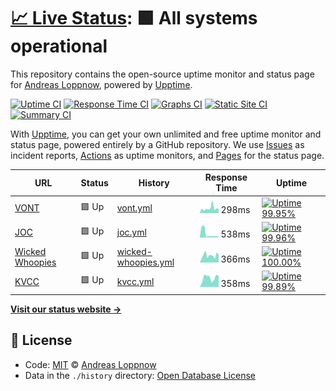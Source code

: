 # [📈 Live Status](https://aloppnow.github.io/sitemonitor): <!--live status--> **🟩 All systems operational**

This repository contains the open-source uptime monitor and status page for [Andreas Loppnow](https://aloppnow.github.io/sitemonitor), powered by [Upptime](https://github.com/upptime/upptime).

[![Uptime CI](https://github.com/koj-co/upptime/workflows/Uptime%20CI/badge.svg)](https://github.com/koj-co/upptime/actions?query=workflow%3A%22Uptime+CI%22)
[![Response Time CI](https://github.com/koj-co/upptime/workflows/Response%20Time%20CI/badge.svg)](https://github.com/koj-co/upptime/actions?query=workflow%3A%22Response+Time+CI%22)
[![Graphs CI](https://github.com/koj-co/upptime/workflows/Graphs%20CI/badge.svg)](https://github.com/koj-co/upptime/actions?query=workflow%3A%22Graphs+CI%22)
[![Static Site CI](https://github.com/koj-co/upptime/workflows/Static%20Site%20CI/badge.svg)](https://github.com/koj-co/upptime/actions?query=workflow%3A%22Static+Site+CI%22)
[![Summary CI](https://github.com/koj-co/upptime/workflows/Summary%20CI/badge.svg)](https://github.com/koj-co/upptime/actions?query=workflow%3A%22Summary+CI%22)

With [Upptime](https://upptime.js.org), you can get your own unlimited and free uptime monitor and status page, powered entirely by a GitHub repository. We use [Issues](https://github.com/aloppnow/sitemonitor/issues) as incident reports, [Actions](https://github.com/aloppnow/sitemonitor/actions) as uptime monitors, and [Pages](https://aloppnow.github.io/sitemonitor) for the status page.

<!--start: status pages-->
<!-- This summary is generated by Upptime (https://github.com/upptime/upptime) -->
<!-- Do not edit this manually, your changes will be overwritten -->

| URL                                           | Status | History                                                                                                   | Response Time                                                                        | Uptime                                                                                                                                                                                                                                   |
| --------------------------------------------- | ------ | --------------------------------------------------------------------------------------------------------- | ------------------------------------------------------------------------------------ | ---------------------------------------------------------------------------------------------------------------------------------------------------------------------------------------------------------------------------------------- |
| [VONT](https://www.vontweb.com)               | 🟩 Up  | [vont.yml](https://github.com/aloppnow/sitemonitor/commits/master/history/vont.yml)                       | <img alt="Response time graph" src="./graphs/vont.png" height="20"> 298ms            | [![Uptime 99.95%](https://img.shields.io/endpoint?url=https%3A%2F%2Fraw.githubusercontent.com%2Faloppnow%2Fsitemonitor%2Fmaster%2Fapi%2Fvont%2Fuptime.json)](https://aloppnow.github.io/sitemonitor/history/vont)                        |
| [JOC](https://www.jimsorganiccoffee.com/)     | 🟩 Up  | [joc.yml](https://github.com/aloppnow/sitemonitor/commits/master/history/joc.yml)                         | <img alt="Response time graph" src="./graphs/joc.png" height="20"> 538ms             | [![Uptime 99.96%](https://img.shields.io/endpoint?url=https%3A%2F%2Fraw.githubusercontent.com%2Faloppnow%2Fsitemonitor%2Fmaster%2Fapi%2Fjoc%2Fuptime.json)](https://aloppnow.github.io/sitemonitor/history/joc)                          |
| [Wicked Whoopies](https://wickedwhoopies.com) | 🟩 Up  | [wicked-whoopies.yml](https://github.com/aloppnow/sitemonitor/commits/master/history/wicked-whoopies.yml) | <img alt="Response time graph" src="./graphs/wicked-whoopies.png" height="20"> 366ms | [![Uptime 100.00%](https://img.shields.io/endpoint?url=https%3A%2F%2Fraw.githubusercontent.com%2Faloppnow%2Fsitemonitor%2Fmaster%2Fapi%2Fwicked-whoopies%2Fuptime.json)](https://aloppnow.github.io/sitemonitor/history/wicked-whoopies) |
| [KVCC](https://www.kvcc.me.edu/)              | 🟩 Up  | [kvcc.yml](https://github.com/aloppnow/sitemonitor/commits/master/history/kvcc.yml)                       | <img alt="Response time graph" src="./graphs/kvcc.png" height="20"> 358ms            | [![Uptime 99.89%](https://img.shields.io/endpoint?url=https%3A%2F%2Fraw.githubusercontent.com%2Faloppnow%2Fsitemonitor%2Fmaster%2Fapi%2Fkvcc%2Fuptime.json)](https://aloppnow.github.io/sitemonitor/history/kvcc)                        |

<!--end: status pages-->

[**Visit our status website →**](https://aloppnow.github.io/sitemonitor)

## 📄 License

- Code: [MIT](./LICENSE) © [Andreas Loppnow](https://aloppnow.github.io/sitemonitor)
- Data in the `./history` directory: [Open Database License](https://opendatacommons.org/licenses/odbl/1-0/)
